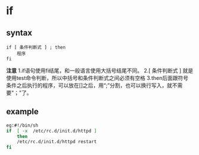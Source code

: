 # if


## syntax

```shell
if [ 条件判断式 ] ; then 
    程序
fi
```

**注意**
1.if语句使用fi结尾，和一般语言使用大括号结尾不同。
2.[ 条件判断式 ] 就是使用test命令判断，所以中括号和条件判断式之间必须有空格
3.then后面跟符号条件之后执行的程序，可以放在[]之后，用“;”分割，也可以换行写入，就不需要"；"了。

## example
```sh
eg:#!/bin/sh
if  [ -x  /etc/rc.d/init.d/httpd ]
    then
    /etc/rc.d/init.d/httpd restart
fi
```
